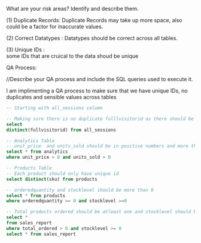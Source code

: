 What are your risk areas? Identify and describe them.

(1) Duplicate Records:
                       Duplicate Records may take up more space, also could be a factor for inaccurate values.

(2) Correct Datatypes :
                       Datatypes should be correct across all tables.

(3) Unique IDs :    
                 some IDs that are cruical to the data shoud be unique

QA Process:

//Describe your QA process and include the SQL queries used to execute it.

I am implimenting a QA process to make sure that we have unique IDs, no duplicates and sensible values across tables

```SQL
-- Starting with all_sessions column 

-- Making sure there is no duplicate fulllvisitorid as there should be distinct id for every user
select 
distinct(fullvisitorid) from all_sessions
```
```SQL
-- Analytics Table
-- unit_price  and units_sold should be in positive numbers and more than zero as to get accurate numbers  revenue 
select * from analytics
where unit_price > 0 and units_sold > 0
```
```SQL
-- Products Table
-- Each product should only have unique id
select distinct(sku) from products
```
```SQL
-- orderedquantity and stocklevel should be more than 0
select * from products
where orderedquantity >= 0 and stocklevel >=0
```
```SQL
-- Total products ordered should be atleast one and stocklevel should be more than zero
select * 
from sales_report
where total_ordered > 0 and stocklevel >= 0
select * from sales_report
```
